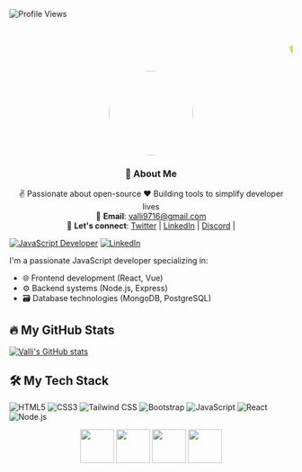 ![Profile Views](https://komarev.com/ghpvc/?username=ValliDevHub&color=blueviolet&style=flat-square)

<h1 align="center">
  <marquee behavior="scroll" direction="left" scrollamount="10" style="color: #FFD700; text-shadow: 2px 2px 4px #000000;">
    ✨ Hello, I'm Valli! ✨ &nbsp;&nbsp;&nbsp;|&nbsp;&nbsp;&nbsp; 
    <span style="color: #FF5733;">JavaScript Developer</span> &nbsp;&nbsp;&nbsp;|&nbsp;&nbsp;&nbsp; 
    <span style="color: #33FF57;">Open Source Enthusiast</span> &nbsp;&nbsp;&nbsp;|&nbsp;&nbsp;&nbsp; 
    <span style="color: #3399FF;">Tech Blogger</span>
  </marquee>
</h1>
<div align="center">
  <img src="" width="150" style="border-radius: 50%;">
  
  ### 🌟 About Me
  ✌️ Passionate about open-source
  ❤️ Building tools to simplify developer lives  
  📧 **Email**: [valli9716@gmail.com](mailto:valli9716@gmail.com)  
  💬 **Let's connect**: [Twitter](#) | [LinkedIn](#) | [Discord](#) |
</div>

[![JavaScript Developer](https://img.shields.io/badge/-JavaScript%20Developer-F7DF1E?style=flat&logo=javascript&logoColor=black)](https://github.com/ValliDevHub)
[![LinkedIn](https://img.shields.io/badge/LinkedIn-0077B5?style=flat&logo=linkedin&logoColor=white)](https://linkedin.com/in/yourprofile)

I'm a passionate JavaScript developer specializing in:
- 🌐 Frontend development (React, Vue)
- ⚙️ Backend systems (Node.js, Express)
- 🗃️ Database technologies (MongoDB, PostgreSQL)

## 🔥 My GitHub Stats

[![Valli's GitHub stats](https://github-readme-stats.vercel.app/api?username=ValliDevHub&show_icons=true&theme=radical)](https://github.com/ValliDevHub)

## 🛠️ My Tech Stack
 ![HTML5](https://img.shields.io/badge/HTML5-E34F26?style=for-the-badge&logo=html5&logoColor=white) 
 ![CSS3](https://img.shields.io/badge/CSS3-1572B6?style=for-the-badge&logo=css3&logoColor=white) 
 ![Tailwind CSS](https://img.shields.io/badge/Tailwind_CSS-06B6D4?style=for-the-badge&logo=tailwind-css&logoColor=white)
 ![Bootstrap](https://img.shields.io/badge/Bootstrap-7952B3?style=for-the-badge&logo=bootstrap&logoColor=white)
 ![JavaScript](https://img.shields.io/badge/JavaScript-F7DF1E?style=for-the-badge&logo=javascript&logoColor=black)
 ![React](https://img.shields.io/badge/React-61DAFB?style=for-the-badge&logo=react&logoColor=black)
 ![Node.js](https://img.shields.io/badge/Node.js-339933?style=for-the-badge&logo=nodedotjs&logoColor=white) 

 <div align="center">
  <img src="https://cdn.jsdelivr.net/gh/devicons/devicon/icons/nodejs/nodejs-original-wordmark.svg" width="60" height="60"/>
  <img src="https://cdn.jsdelivr.net/gh/devicons/devicon/icons/html5/html5-original-wordmark.svg" width="60" height="60"/>
  <img src="https://cdn.jsdelivr.net/gh/devicons/devicon/icons/css3/css3-original-wordmark.svg" width="60" height="60"/>
  <img src="https://cdn.jsdelivr.net/gh/devicons/devicon/icons/bootstrap/bootstrap-plain-wordmark.svg" width="60" height="60"/>
</div>
